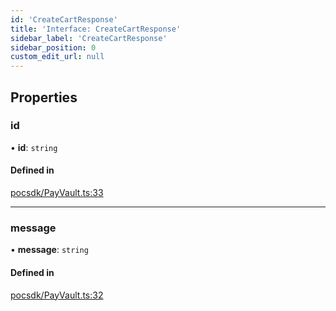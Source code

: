 ```yaml
---
id: 'CreateCartResponse'
title: 'Interface: CreateCartResponse'
sidebar_label: 'CreateCartResponse'
sidebar_position: 0
custom_edit_url: null
---
```


## Properties

### id

• **id**: `string`

#### Defined in

[pocsdk/PayVault.ts:33](https://github.com/Project-Krypto/ReactPayVault/blob/07992bf/src/lib/pocsdk/PayVault.ts#L33)

---

### message

• **message**: `string`

#### Defined in

[pocsdk/PayVault.ts:32](https://github.com/Project-Krypto/ReactPayVault/blob/07992bf/src/lib/pocsdk/PayVault.ts#L32)
